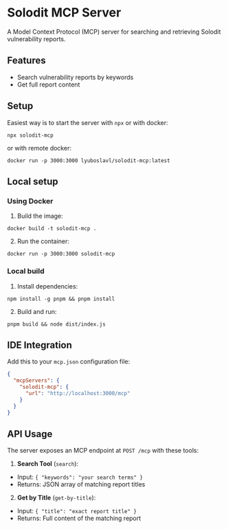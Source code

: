 # Solodit MCP Server

A Model Context Protocol (MCP) server for searching and retrieving Solodit vulnerability reports.

[](solodit-mcp.gif)

## Features
- Search vulnerability reports by keywords
- Get full report content

## Setup

Easiest way is to start the server with `npx` or with docker:
```shell
npx solodit-mcp
```
or with remote docker:
```shell
docker run -p 3000:3000 lyuboslavl/solodit-mcp:latest
```


## Local setup

### Using Docker
1. Build the image:
```shell
docker build -t solodit-mcp .
```
2. Run the container:
```shell
docker run -p 3000:3000 solodit-mcp
```

### Local build
1. Install dependencies:
```shell
npm install -g pnpm && pnpm install
```
2. Build and run:
```shell
pnpm build && node dist/index.js
```

## IDE Integration
Add this to your `mcp.json` configuration file:
```json
{
  "mcpServers": {
    "solodit-mcp": {
      "url": "http://localhost:3000/mcp"
    }
  }
}
```

## API Usage
The server exposes an MCP endpoint at `POST /mcp` with these tools:

1. **Search Tool** (`search`):
- Input: `{ "keywords": "your search terms" }`
- Returns: JSON array of matching report titles

2. **Get by Title** (`get-by-title`):
- Input: `{ "title": "exact report title" }`
- Returns: Full content of the matching report